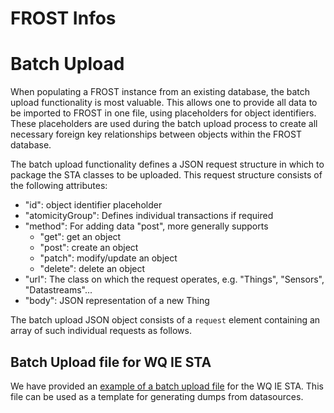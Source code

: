 # FROST Infos

# Batch Upload
When populating a FROST instance from an existing database, the batch upload functionality is most valuable. 
This allows one to provide all data to be imported to FROST in one file, using placeholders for object identifiers. 
These placeholders are used during the batch upload process to create all necessary foreign key relationships between objects within the FROST database.

The batch upload functionality defines a JSON request structure in which to package the STA classes to be uploaded. This request structure consists of the following attributes:
- "id": object identifier placeholder
- "atomicityGroup": Defines individual transactions if required
- "method": For adding data "post", more generally supports
  - "get": get an object
  - "post": create an object
  - "patch": modify/update an object
  - "delete": delete an object
- "url": The class on which the request operates, e.g. "Things", "Sensors", "Datastreams"...
- "body": JSON representation of a new Thing

The batch upload JSON object consists of a `request` element containing an array of such individual requests as follows.





## Batch Upload file for WQ IE STA
We have provided an [example of a batch upload file](https://github.com/opengeospatial/WaterQualityIE/blob/master/FROST-Infos/BatchSTA-WQ-IE.json) for the WQ IE STA. This file can be used as a template for generating dumps from datasources.
